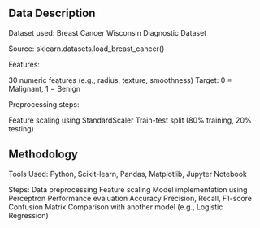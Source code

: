 ## Data Description
Dataset used: Breast Cancer Wisconsin Diagnostic Dataset

Source: sklearn.datasets.load_breast_cancer()

Features:

30 numeric features (e.g., radius, texture, smoothness)
Target: 0 = Malignant, 1 = Benign

Preprocessing steps:

Feature scaling using StandardScaler
Train-test split (80% training, 20% testing)

## Methodology
Tools Used: Python, Scikit-learn, Pandas, Matplotlib, Jupyter Notebook


Steps:
    Data preprocessing
    Feature scaling
    Model implementation using Perceptron
    Performance evaluation
        Accuracy
        Precision, Recall, F1-score
        Confusion Matrix
Comparison with another model (e.g., Logistic Regression)
